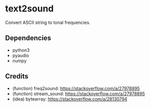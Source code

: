 # text2sound

Convert ASCII string to tonal frequencies.

## Dependencies

- python3
- pyaudio
- numpy

## Credits

- (function) freq2sound: <https://stackoverflow.com/a/27978895>
- (function) stream_sound: <https://stackoverflow.com/a/27978895>
- (idea) bytearray: <https://stackoverflow.com/a/28130794>
